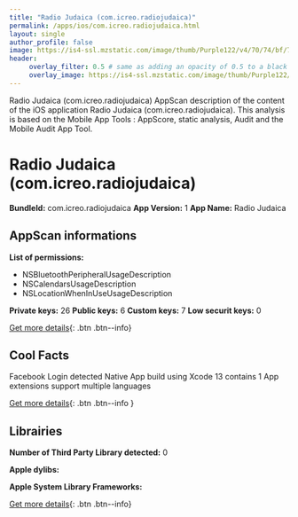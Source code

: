 ```yaml
---
title: "Radio Judaica (com.icreo.radiojudaica)"
permalink: /apps/ios/com.icreo.radiojudaica.html
layout: single
author_profile: false
image: https://is4-ssl.mzstatic.com/image/thumb/Purple122/v4/70/74/bf/7074bfcf-4112-9695-176c-9371cb419b5e/AppIcon-1x_U007emarketing-0-6-0-0-85-220.png/512x512bb.jpg
header: 
     overlay_filter: 0.5 # same as adding an opacity of 0.5 to a black background
     overlay_image: https://is4-ssl.mzstatic.com/image/thumb/Purple122/v4/70/74/bf/7074bfcf-4112-9695-176c-9371cb419b5e/AppIcon-1x_U007emarketing-0-6-0-0-85-220.png/512x512bb.jpg
---
```

Radio Judaica (com.icreo.radiojudaica) AppScan description of the content of the iOS application Radio Judaica (com.icreo.radiojudaica). This analysis is based on the Mobile App Tools : AppScore, static analysis, Audit and the Mobile Audit App Tool.

# Radio Judaica (com.icreo.radiojudaica)

**BundleId:** com.icreo.radiojudaica
**App Version:** 1
**App Name:** Radio Judaica


## AppScan informations 

**List of permissions:** 
- NSBluetoothPeripheralUsageDescription
- NSCalendarsUsageDescription
- NSLocationWhenInUseUsageDescription
  
  
**Private keys:** 26
**Public keys:** 6
**Custom keys:** 7
**Low securit keys:** 0
  
[Get more details](/pricing.html){: .btn .btn--info}

## Cool Facts

Facebook Login detected
Native App
build using Xcode 13
contains 1 App extensions
support multiple languages
  
[Get more details](/pricing.html){: .btn .btn--info }

## Librairies 
**Number of Third Party Library detected:** 0


**Apple dylibs:**


**Apple System Library Frameworks:**


  
[Get more details](/pricing.html){: .btn .btn--info}

